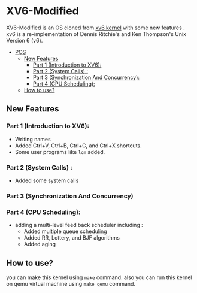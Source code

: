 XV6-Modified
======

XV6-Modified is an OS cloned from [xv6 kernel](https://github.com/mit-pdos/xv6-public) with some new features . xv6 is a re-implementation of Dennis Ritchie's and Ken Thompson's Unix
Version 6 (v6). 
- [POS](#pos)
	- [New Features](#new-features)
		- [Part 1 (Introduction to XV6):](#part-1-introduction-to-xv6)
		- [Part 2 (System Calls) :](#part-2-system-calls)
		- [Part 3 (Synchronization And Concurrency):](#part-3-synchronization-and-concurrency)
		- [Part 4 (CPU Scheduling):](#part-4-cpu-scheduling)
	- [How to use?](#how-to-use)


New Features 
------

### Part 1 (Introduction to XV6): 
* Writing names
* Added Ctrl+V, Ctrl+B, Ctrl+C, and Ctrl+X shortcuts.
* Some user programs like `lcm` added.
### Part 2 (System Calls) :
* Added some system calls
### Part 3 (Synchronization And Concurrency)
### Part 4 (CPU Scheduling):
* adding a multi-level feed back scheduler including :
	* Added multiple queue scheduling
  * Added RR, Lottery, and BJF algorithms
  * Added aging
  
How to use? 
------

you can make this kernel using `make` command.
also you can run this kernel on qemu virtual machine using `make qemu` command.

